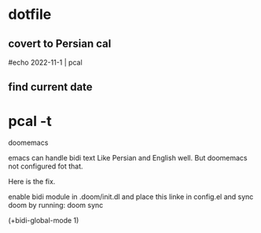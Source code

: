# dotfile


## covert to Persian cal

#echo 2022-11-1 | pcal


## find current date

# pcal -t 



doomemacs



emacs can handle bidi text Like Persian and English well. But doomemacs not configured fot that.

Here is the fix.

enable bidi module in .doom/init.dl and place this linke in config.el and sync doom by running: doom sync

(+bidi-global-mode 1)



